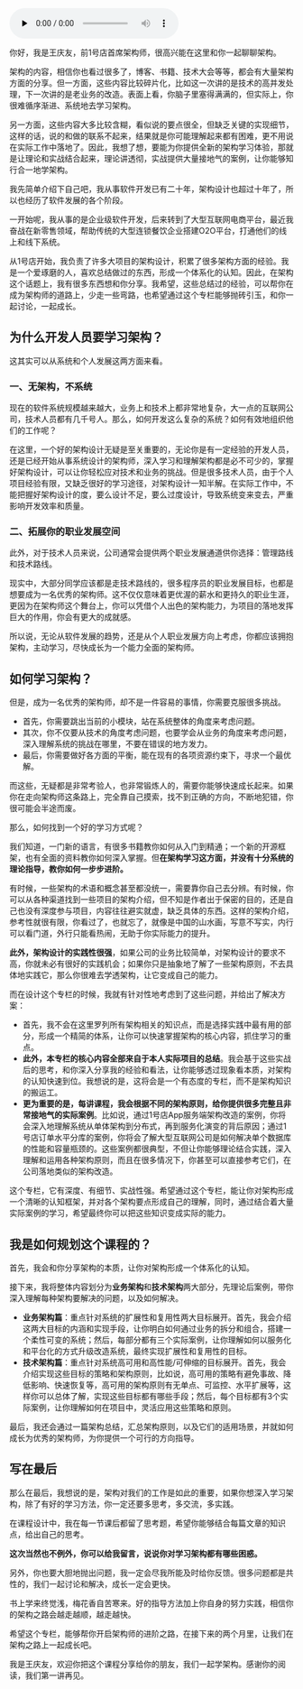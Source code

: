 <audio id="audio" title="开篇词 | 想吃透架构？你得看看真实、接地气的架构案例" controls="" preload="none"><source id="mp3" src="https://static001.geekbang.org/resource/audio/36/39/3671dd3b09dc9e0132487c2fa1558939.mp3"></audio>

你好，我是王庆友，前1号店首席架构师，很高兴能在这里和你一起聊聊架构。

架构的内容，相信你也看过很多了，博客、书籍、技术大会等等，都会有大量架构方面的分享。但一方面，这些内容比较碎片化，比如这一次讲的是技术的高并发处理，下一次讲的是老业务的改造。表面上看，你脑子里塞得满满的，但实际上，你很难循序渐进、系统地去学习架构。

另一方面，这些内容大多比较含糊，看似说的要点很全，但缺乏关键的实现细节，这样的话，说的和做的联系不起来，结果就是你可能理解起来都有困难，更不用说在实际工作中落地了。因此，我想了想，要能为你提供全新的架构学习体验，那就是让理论和实战结合起来，理论讲透彻，实战提供大量接地气的案例，让你能够知行合一地学架构。

我先简单介绍下自己吧，我从事软件开发已有二十年，架构设计也超过十年了，所以也经历了软件发展的各个阶段。

一开始呢，我从事的是企业级软件开发，后来转到了大型互联网电商平台，最近我奋战在新零售领域，帮助传统的大型连锁餐饮企业搭建O2O平台，打通他们的线上和线下系统。

从1号店开始，我负责了许多大项目的架构设计，积累了很多架构方面的经验。我是一个爱琢磨的人，喜欢总结做过的东西，形成一个体系化的认知。因此，在架构这个话题上，我有很多东西想和你分享。我希望，这些总结过的经验，可以帮你在成为架构师的道路上，少走一些弯路，也希望通过这个专栏能够抛砖引玉，和你一起讨论，一起成长。

## 为什么开发人员要学习架构？

这其实可以从系统和个人发展这两方面来看。

### 一、无架构，不系统

现在的软件系统规模越来越大，业务上和技术上都非常地复杂，大一点的互联网公司，技术人员都有几千号人。那么，如何开发这么复杂的系统？如何有效地组织他们的工作呢？

在这里，一个好的架构设计无疑是至关重要的，无论你是有一定经验的开发人员，还是已经开始从事系统设计的架构师，深入学习和理解架构都是必不可少的，掌握好架构设计，可以让你轻松应对技术和业务的挑战。但是很多技术人员，由于个人项目经验有限，又缺乏很好的学习途径，对架构设计一知半解。在实际工作中，不能把握好架构设计的度，要么设计不足，要么过度设计，导致系统变来变去，严重影响开发效率和质量。

### 二、拓展你的职业发展空间

此外，对于技术人员来说，公司通常会提供两个职业发展通道供你选择：管理路线和技术路线。

现实中，大部分同学应该都是走技术路线的，很多程序员的职业发展目标，也都是想要成为一名优秀的架构师。这不仅仅意味着更优渥的薪水和更持久的职业生涯，更因为在架构师这个舞台上，你可以凭借个人出色的架构能力，为项目的落地发挥巨大的作用，你会有更大的成就感。

所以说，无论从软件发展的趋势，还是从个人职业发展方向上考虑，你都应该拥抱架构，主动学习，尽快成长为一个能力全面的架构师。

## 如何学习架构？

但是，成为一名优秀的架构师，却不是一件容易的事情，你需要克服很多挑战。

- 首先，你需要跳出当前的小模块，站在系统整体的角度来考虑问题。
- 其次，你不仅要从技术的角度考虑问题，也要学会从业务的角度来考虑问题，深入理解系统的挑战在哪里，不要在错误的地方发力。
- 最后，你需要做好各方面的平衡，能在现有的各项资源约束下，寻求一个最优解。

而这些，无疑都是非常考验人，也非常锻炼人的，需要你能够快速成长起来。如果你在走向架构师这条路上，完全靠自己摸索，找不到正确的方向，不断地犯错，你很可能会半途而废。

那么，如何找到一个好的学习方式呢？

我们知道，一门新的语言，有很多书籍教你如何从入门到精通；一个新的开源框架，也有全面的资料教你如何深入掌握。但**在架构学习这方面，并没有十分系统的理论指导，教你如何一步步进阶。**

有时候，一些架构的术语和概念甚至都没统一，需要靠你自己去分辨。有时候，你可以从各种渠道找到一些项目的架构介绍，但不知是作者出于保密的目的，还是自己也没有深度参与项目，内容往往避实就虚，缺乏具体的东西。这样的架构介绍，参考性就很有限，你看过了，也就忘了，就像是中国的山水画，写意不写实，内行可以看门道，外行只能看热闹，无助于你实际能力的提升。

**此外，架构设计的实践性很强**，如果公司的业务比较简单，对架构设计的要求不高，你就未必有很好的实践机会；如果你只是抽象地了解了一些架构原则，不去具体地实践它，那么你很难去学透架构，让它变成自己的能力。

而在设计这个专栏的时候，我就有针对性地考虑到了这些问题，并给出了解决方案：

- 首先，我不会在这里罗列所有架构相关的知识点，而是选择实践中最有用的部分，形成一个精简的体系，让你可以快速掌握架构的核心内容，抓住学习的重点。
- **此外，本专栏的核心内容全部来自于本人实际项目的总结**。我会基于这些实战后的思考，和你深入分享我的经验和看法，让你能够透过现象看本质，对架构的认知快速到位。我想说的是，这将会是一个有态度的专栏，而不是架构知识的搬运工。
- **更为重要的是，每讲课程，我会根据不同的架构原则，给你提供很多完整且非常接地气的实际案例**。比如说，通过1号店App服务端架构改造的案例，你将会深入地理解系统从单体架构到分布式，再到服务化演变的背后原因；通过1号店订单水平分库的案例，你将会了解大型互联网公司是如何解决单个数据库的性能和容量瓶颈的。这些案例都很典型，不但让你能够理论结合实践，深入理解和运用各种架构原则，而且在很多情况下，你甚至可以直接参考它们，在公司落地类似的架构改造。

这个专栏，它有深度、有细节、实战性强。希望通过这个专栏，能让你对架构形成一个清晰的认知框架，并对各个架构要点形成自己的理解，同时，通过结合着大量实际案例的学习，希望最终你可以把这些知识变成实际的能力。

## 我是如何规划这个课程的？

首先，我会和你分享架构的本质，让你对架构形成一个体系化的认知。

接下来，我将整体内容划分为**业务架构**和**技术架构**两大部分，先理论后案例，带你深入理解每种架构要解决的问题，以及如何解决。

- **业务架构篇**：重点针对系统的扩展性和复用性两大目标展开。首先，我会介绍这两大目标的内涵和实现手段，让你明白如何通过业务的拆分和组合，搭建一个柔性可变的系统；然后，每部分都有三个实际案例，让你理解如何以服务化和平台化的方式升级改造系统，最终实现扩展性和复用性的目标。
- **技术架构篇**：重点针对系统高可用和高性能/可伸缩的目标展开。首先，我会介绍实现这些目标的策略和架构原则，比如说，高可用的策略有避免事故、降低影响、快速恢复等，高可用的架构原则有无单点、可监控、水平扩展等，这样你可以总体了解，实现这些目标都有哪些手段；然后，每个目标都有3个实际案例，让你理解如何在项目中，灵活应用这些策略和原则。

最后，我还会通过一篇架构总结，汇总架构原则，以及它们的适用场景，并就如何成长为优秀的架构师，为你提供一个可行的方向指导。

## 写在最后

那么在最后，我想说的是，架构对我们的工作是如此的重要，如果你想深入学习架构，除了有好的学习方法，你一定还要多思考，多交流，多实践。

在课程设计中，我在每一节课后都留了思考题，希望你能够结合每篇文章的知识点，给出自己的思考。

**这次当然也不例外，你可以给我留言，说说你对学习架构都有哪些困惑。**

另外，你也要大胆地抛出问题，我一定会尽我所能及时给你反馈。很多问题都是共性的，我们一起讨论和解决，成长一定会更快。

书上学来终觉浅，梅花香自苦寒来。好的指导方法加上你自身的努力实践，相信你的架构之路会越走越顺，越走越快。

希望这个专栏，能够帮你开启架构师的进阶之路，在接下来的两个月里，让我们在架构之路上一起成长吧。

我是王庆友，欢迎你把这个课程分享给你的朋友，我们一起学架构。感谢你的阅读，我们第一讲再见。
